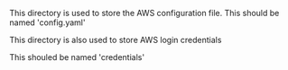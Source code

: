 This directory is used to store the AWS configuration file.
This should be named 'config.yaml'

This directory is also used to store AWS login credentials

This shouled be named 'credentials'